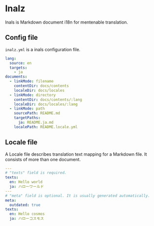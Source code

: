 # Inalz

Inals is Markdown document i18n for mentenable translation.

## Config file

`inalz.yml` is a inals configuration file.

```yml
lang:
  source: en
  targets:
    - ja
documents:
  - linkMode: filename
    contentDir: docs/contents
    localeDir: docs/locales
  - linkMode: directory
    contentDir: docs/contents/:lang
    localeDir: docs/locales/:lang
  - linkMode: path
    sourcePath: README.md
    targetPaths:
      ja: README.ja.md
    localePath: README.locale.yml
```

## Locale file

A Locale file describes translation text mapping for a Markdown file. It consists of more than one document.

```yml
---
# "texts" field is required.
texts:
  en: Hello world
  ja: ハローワールド
---
# "meta" field is optional. It is usually generated automatically.
meta:
  outdated: true
texts:
  en: Hello cosmos
  ja: ハローコスモス
```
